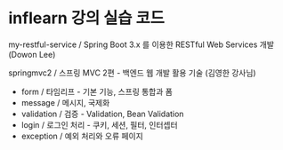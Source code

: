 # inflearn 강의 실습 코드


my-restful-service / Spring Boot 3.x 를 이용한 RESTful Web Services 개발 (Dowon Lee)

springmvc2 / 스프링 MVC 2편 - 백엔드 웹 개발 활용 기술 (김영한 강사님)
- form / 타임리프 - 기본 기능, 스프링 통합과 폼
- message / 메시지, 국제화
- validation / 검증 - Validation, Bean Validation 
- login / 로그인 처리 - 쿠키, 세션, 필터, 인터셉터
- exception / 예외 처리와 오류 페이지
